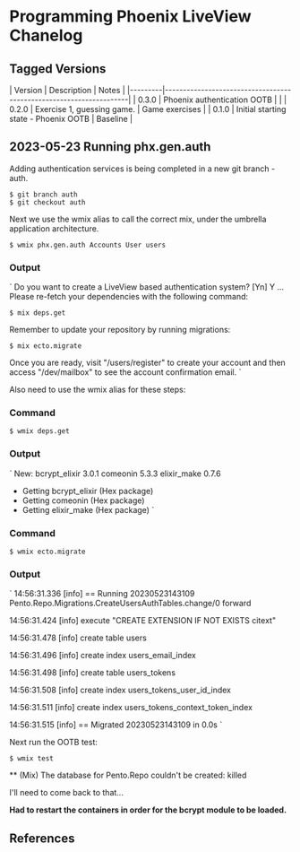 Programming Phoenix LiveView Chanelog
=====================================



Tagged Versions
---------------

| Version | Description                                 | Notes                |
|---------|--------------------------------------------------------------------|
| 0.3.0   | Phoenix authentication OOTB                 |                      |
| 0.2.0   | Exercise 1, guessing game.                  | Game exercises       |
| 0.1.0   | Initial starting state - Phoenix OOTB       | Baseline             | 


2023-05-23 Running phx.gen.auth
-------------------------------
Adding authentication services is being completed in a new git branch - auth.

    $ git branch auth
    $ git checkout auth

Next we use the wmix alias to call the correct mix, under the umbrella 
application architecture.

    $ wmix phx.gen.auth Accounts User users

### Output
`
Do you want to create a LiveView based authentication system? [Yn] Y 
...
Please re-fetch your dependencies with the following command:

    $ mix deps.get

Remember to update your repository by running migrations:

    $ mix ecto.migrate

Once you are ready, visit "/users/register"
to create your account and then access "/dev/mailbox" to
see the account confirmation email.
`

Also need to use the wmix alias for these steps: 

### Command

    $ wmix deps.get

### Output
`
New:
  bcrypt_elixir 3.0.1
  comeonin 5.3.3
  elixir_make 0.7.6
* Getting bcrypt_elixir (Hex package)
* Getting comeonin (Hex package)
* Getting elixir_make (Hex package)
`

### Command

    $ wmix ecto.migrate

### Output
`
14:56:31.336 [info] == Running 20230523143109 Pento.Repo.Migrations.CreateUsersAuthTables.change/0 forward

14:56:31.424 [info] execute "CREATE EXTENSION IF NOT EXISTS citext"

14:56:31.478 [info] create table users

14:56:31.496 [info] create index users_email_index

14:56:31.498 [info] create table users_tokens

14:56:31.508 [info] create index users_tokens_user_id_index

14:56:31.511 [info] create index users_tokens_context_token_index

14:56:31.515 [info] == Migrated 20230523143109 in 0.0s
`


Next run the OOTB test:

    $ wmix test

** (Mix) The database for Pento.Repo couldn't be created: killed

I'll need to come back to that...


__Had to restart the containers in order for the bcrypt module to be loaded.__




References
----------

[avl-phoenix-compose]: https://github.com/aviumlabs/phoenix-compose
